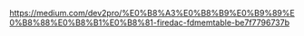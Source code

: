 https://medium.com/dev2pro/%E0%B8%A3%E0%B8%B9%E0%B9%89%E0%B8%88%E0%B8%B1%E0%B8%81-firedac-fdmemtable-be7f7796737b
